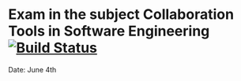 # Exam in the subject Collaboration Tools in Software Engineering [![Build Status](https://travis-ci.com/JohannaBremen/cse-exam.svg?branch=dev)](https://travis-ci.com/JohannaBremen/cse-exam)
Date: June 4th
